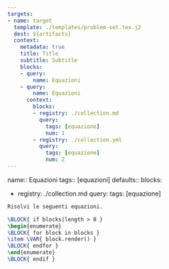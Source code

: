 ```yaml
---
targets:
- name: target
  template: ./templates/problem-set.tex.j2
  dest: ${artifacts}
  context:
    metadata: true
    title: Title
    subtitle: Subtitle
    blocks:
    - query:
        name: Equazioni
    - query:
        name: Equazioni
      context:
        blocks:
        - registry: ./collection.md
          query:
            tags: [equazione]
            num: 1
        - registry: ./collection.yml
          query:
            tags: [equazione]
            num: 2
---
```

name:: Equazioni
tags:: [equazioni]
defaults::
  blocks:
  - registry: ./collection.md
    query:
      tags: [equazione]

```latex
Risolvi le seguenti equazioni.

\BLOCK{ if blocks|length > 0 }
\begin{enumerate}
\BLOCK{ for block in blocks }
\item \VAR{ block.render() }
\BLOCK{ endfor }
\end{enumerate}
\BLOCK{ endif }
```